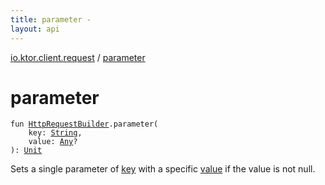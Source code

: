 ```yaml
---
title: parameter - 
layout: api
---
```


<div class='api-docs-breadcrumbs'><a href="index.html">io.ktor.client.request</a> / <a href="./parameter.html">parameter</a></div>

# parameter

<div class="signature"><code><span class="keyword">fun </span><a href="-http-request-builder/index.html"><span class="identifier">HttpRequestBuilder</span></a><span class="symbol">.</span><span class="identifier">parameter</span><span class="symbol">(</span><br/>&nbsp;&nbsp;&nbsp;&nbsp;<span class="parameterName" id="io.ktor.client.request$parameter(io.ktor.client.request.HttpRequestBuilder, kotlin.String, kotlin.Any)/key">key</span><span class="symbol">:</span>&nbsp;<a href="https://kotlinlang.org/api/latest/jvm/stdlib/kotlin/-string/index.html"><span class="identifier">String</span></a><span class="symbol">, </span><br/>&nbsp;&nbsp;&nbsp;&nbsp;<span class="parameterName" id="io.ktor.client.request$parameter(io.ktor.client.request.HttpRequestBuilder, kotlin.String, kotlin.Any)/value">value</span><span class="symbol">:</span>&nbsp;<a href="https://kotlinlang.org/api/latest/jvm/stdlib/kotlin/-any/index.html"><span class="identifier">Any</span></a><span class="symbol">?</span><br/><span class="symbol">)</span><span class="symbol">: </span><a href="https://kotlinlang.org/api/latest/jvm/stdlib/kotlin/-unit/index.html"><span class="identifier">Unit</span></a></code></div>

Sets a single parameter of <a href="parameter.html#io.ktor.client.request$parameter(io.ktor.client.request.HttpRequestBuilder, kotlin.String, kotlin.Any)/key">key</a> with a specific <a href="parameter.html#io.ktor.client.request$parameter(io.ktor.client.request.HttpRequestBuilder, kotlin.String, kotlin.Any)/value">value</a> if the value is not null.

